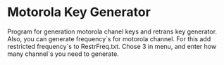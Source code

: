 # Motorola Key Generator
 Program for generation motorola chanel keys and retrans key generator.
 Also, you can generate frequency\`s for motorola channel.
 For this add restricted frequency\`s to RestrFreq.txt.
 Chose 3 in menu, and enter how many channel\`s you need to generate.
